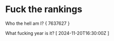 # Fuck the rankings

Who the hell am I?
{ 7637627 }

What fucking year is it?
[ 2024-11-20T16:30:00Z ]
